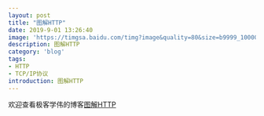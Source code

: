 ```yaml
---
layout: post
title: "图解HTTP"
date: 2019-9-01 13:26:40
image: 'https://timgsa.baidu.com/timg?image&quality=80&size=b9999_10000&sec=1567052365369&di=0312ebcfd4ff246fbd6d05167d0028b0&imgtype=0&src=http%3A%2F%2Fstatic.open-open.com%2Fnews%2FuploadImg%2F20150930%2F20150930102200_733.png'
description: 图解HTTP
category: 'blog'
tags:
- HTTP
- TCP/IP协议
introduction: 图解HTTP
---
```


欢迎查看极客学伟的博客[图解HTTP](https://blog.csdn.net/qxuewei/article/details/100108137)





